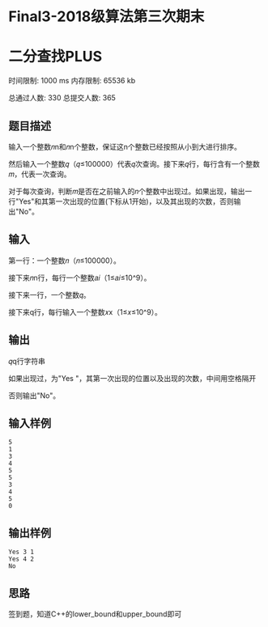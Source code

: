 # Final3-2018级算法第三次期末

# 二分查找PLUS

时间限制: 1000 ms 内存限制: 65536 kb

总通过人数: 330 总提交人数: 365

## 题目描述

输入一个整数𝑛n和𝑛n个整数，保证这n个整数已经按照从小到大进行排序。

然后输入一个整数𝑞（𝑞≤100000）代表𝑞次查询。接下来𝑞行，每行含有一个整数𝑚，代表一次查询。

对于每次查询，判断𝑚是否在之前输入的𝑛个整数中出现过。如果出现，输出一行"Yes"和其第一次出现的位置(下标从1开始)，以及其出现的次数，否则输出"No"。

## 输入

第一行：一个整数𝑛（𝑛≤100000）。

接下来𝑛n行，每行一个整数𝑎𝑖（1≤𝑎𝑖≤10^9）。

接下来一行，一个整数𝑞。

接下来q行，每行输入一个整数𝑥x（1≤𝑥≤10^9）。

## 输出

𝑞q行字符串

如果出现过，为"Yes "，其第一次出现的位置以及出现的次数，中间用空格隔开

否则输出"No"。

## 输入样例

```
5
1
3
4
5
5
3
4
5
0
```

## 输出样例

```
Yes 3 1
Yes 4 2
No
```

## 思路

签到题，知道C++的lower_bound和upper_bound即可



